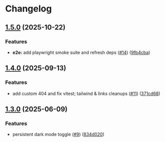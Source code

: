 # Changelog

## [1.5.0](https://github.com/sustanza/stargarden/compare/v1.4.0...v1.5.0) (2025-10-22)


### Features

* **e2e:** add playwright smoke suite and refresh deps ([#14](https://github.com/sustanza/stargarden/issues/14)) ([9fb4cba](https://github.com/sustanza/stargarden/commit/9fb4cba3262e7f312eeba578588cfccce7d595fb))

## [1.4.0](https://github.com/sustanza/stargarden/compare/v1.3.0...v1.4.0) (2025-09-13)


### Features

* add custom 404 and fix vitest; tailwind & links cleanups ([#11](https://github.com/sustanza/stargarden/issues/11)) ([371cd68](https://github.com/sustanza/stargarden/commit/371cd6821eef6df22efe8f3a7d521b7cd88e4e07))

## [1.3.0](https://github.com/sustanza/stargarden/compare/v1.2.0...v1.3.0) (2025-06-09)


### Features

* persistent dark mode toggle ([#9](https://github.com/sustanza/stargarden/issues/9)) ([834d020](https://github.com/sustanza/stargarden/commit/834d02099c1fa5e2da0e013058a025154ceebf2b))
